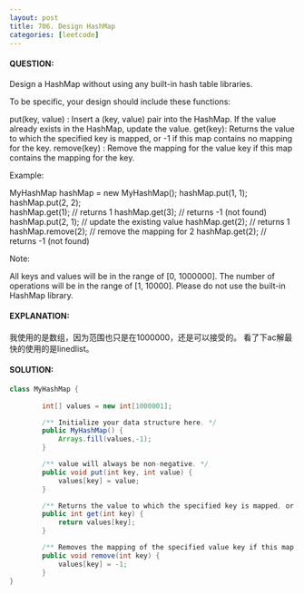 ```yaml
---
layout: post
title: 706. Design HashMap
categories: [leetcode]
---
```

#### QUESTION:
Design a HashMap without using any built-in hash table libraries.

To be specific, your design should include these functions:

put(key, value) : Insert a (key, value) pair into the HashMap. If the value already exists in the HashMap, update the value.
get(key): Returns the value to which the specified key is mapped, or -1 if this map contains no mapping for the key.
remove(key) : Remove the mapping for the value key if this map contains the mapping for the key.

Example:

MyHashMap hashMap = new MyHashMap();
hashMap.put(1, 1);          
hashMap.put(2, 2);         
hashMap.get(1);            // returns 1
hashMap.get(3);            // returns -1 (not found)
hashMap.put(2, 1);          // update the existing value
hashMap.get(2);            // returns 1 
hashMap.remove(2);          // remove the mapping for 2
hashMap.get(2);            // returns -1 (not found) 

Note:

All keys and values will be in the range of [0, 1000000].
The number of operations will be in the range of [1, 10000].
Please do not use the built-in HashMap library.

#### EXPLANATION:

我使用的是数组，因为范围也只是在1000000，还是可以接受的。
看了下ac解最快的使用的是linedlist。

#### SOLUTION:
```JAVA
class MyHashMap {
        
        int[] values = new int[1000001];

        /** Initialize your data structure here. */
        public MyHashMap() {
            Arrays.fill(values,-1);
        }

        /** value will always be non-negative. */
        public void put(int key, int value) {
            values[key] = value;
        }

        /** Returns the value to which the specified key is mapped, or -1 if this map contains no mapping for the key */
        public int get(int key) {
            return values[key];
        }

        /** Removes the mapping of the specified value key if this map contains a mapping for the key */
        public void remove(int key) {
            values[key] = -1;
        }
}
```
